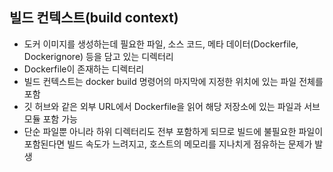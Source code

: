 ## 빌드 컨텍스트(build context) ##
- 도커 이미지를 생성하는데 필요한 파일, 소스 코드, 메타 데이터(Dockerfile, Dockerignore) 등을 담고 있는 디렉터리
- Dockerfile이 존재하는 디렉터리
- 빌드 컨텍스트는 docker build 명령어의 마지막에 지정한 위치에 있는 파일 전체를 포함
- 깃 허브와 같은 외부 URL에서 Dockerfile을 읽어 해당 저장소에 있는 파일과 서브 모듈 포함 가능
- 단순 파일뿐 아니라 하위 디렉터리도 전부 포함하게 되므로 빌드에 불필요한 파일이 포함된다면 빌드 속도가 느려지고, 호스트의 메모리를 지나치게 점유하는 문제가 발생

